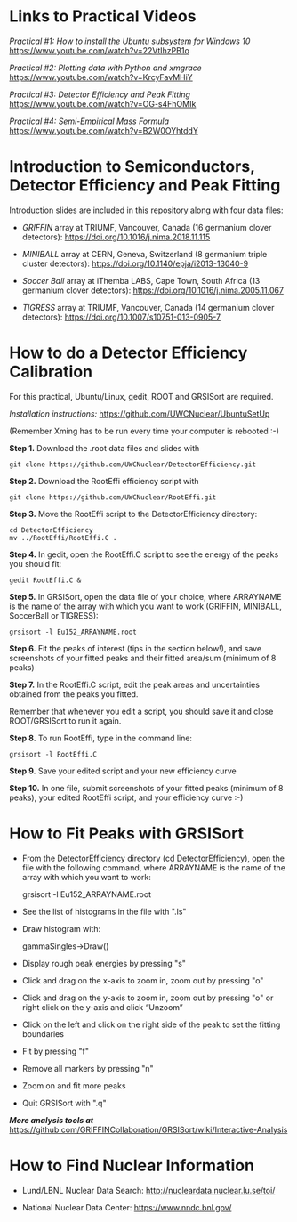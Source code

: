 # Links to Practical Videos

*Practical #1: How to install the Ubuntu subsystem for Windows 10*  https://www.youtube.com/watch?v=22VtIhzPB1o

*Practical #2: Plotting data with Python and xmgrace*  https://www.youtube.com/watch?v=KrcyFavMHiY

*Practical #3: Detector Efficiency and Peak Fitting*  https://www.youtube.com/watch?v=OG-s4FhOMIk

*Practical #4: Semi-Empirical Mass Formula* https://www.youtube.com/watch?v=B2W0OYhtddY

# Introduction to Semiconductors, Detector Efficiency and Peak Fitting
Introduction slides are included in this repository along with four data files:

- *GRIFFIN* array at TRIUMF, Vancouver, Canada (16 germanium clover detectors): https://doi.org/10.1016/j.nima.2018.11.115

- *MINIBALL* array at CERN, Geneva, Switzerland (8 germanium triple cluster detectors): https://doi.org/10.1140/epja/i2013-13040-9

- *Soccer Ball* array at iThemba LABS, Cape Town, South Africa (13 germanium clover detectors): https://doi.org/10.1016/j.nima.2005.11.067

- *TIGRESS* array at TRIUMF, Vancouver, Canada (14 germanium clover detectors): https://doi.org/10.1007/s10751-013-0905-7

# How to do a Detector Efficiency Calibration

For this practical, Ubuntu/Linux, gedit, ROOT and GRSISort are required.

*Installation instructions:* https://github.com/UWCNuclear/UbuntuSetUp

(Remember Xming has to be run every time your computer is rebooted :-)

**Step 1.** Download the .root data files and slides with

    git clone https://github.com/UWCNuclear/DetectorEfficiency.git

**Step 2.** Download the RootEffi efficiency script with

    git clone https://github.com/UWCNuclear/RootEffi.git

**Step 3.** Move the RootEffi script to the DetectorEfficiency directory:

    cd DetectorEfficiency
    mv ../RootEffi/RootEffi.C .

**Step 4.** In gedit, open the RootEffi.C script to see the energy of the peaks you should fit:

    gedit RootEffi.C &

**Step 5.** In GRSISort, open the data file of your choice, where ARRAYNAME is the name of the array with which you want to work (GRIFFIN, MINIBALL, SoccerBall or TIGRESS):

    grsisort -l Eu152_ARRAYNAME.root

**Step 6.** Fit the peaks of interest (tips in the section below!), and save screenshots of your fitted peaks and their fitted area/sum (minimum of 8 peaks)

**Step 7.** In the RootEffi.C script, edit the peak areas and uncertainties obtained from the peaks you fitted.

Remember that whenever you edit a script, you should save it and close ROOT/GRSISort to run it again.

**Step 8.** To run RootEffi, type in the command line:

    grsisort -l RootEffi.C

**Step 9.** Save your edited script and your new efficiency curve

**Step 10.** In one file, submit screenshots of your fitted peaks (minimum of 8 peaks), your edited RootEffi script, and your efficiency curve :-)

# How to Fit Peaks with GRSISort

- From the DetectorEfficiency directory (cd DetectorEfficiency), open the file with the following command, where ARRAYNAME is the name of the array with which you want to work:

    grsisort -l Eu152_ARRAYNAME.root

- See the list of histograms in the file with ".ls"

- Draw histogram with:

    gammaSingles->Draw()

- Display rough peak energies by pressing "s"

- Click and drag on the x-axis to zoom in, zoom out by pressing "o"

- Click and drag on the y-axis to zoom in, zoom out by pressing "o" or right click on the y-axis and click “Unzoom”

- Click on the left and click on the right side of the peak to set the fitting boundaries

- Fit by pressing "f"

- Remove all markers by pressing "n"

- Zoom on and fit more peaks

- Quit GRSISort with ".q"

***More analysis tools at*** https://github.com/GRIFFINCollaboration/GRSISort/wiki/Interactive-Analysis

# How to Find Nuclear Information

- Lund/LBNL Nuclear Data Search: http://nucleardata.nuclear.lu.se/toi/

- National Nuclear Data Center: https://www.nndc.bnl.gov/

